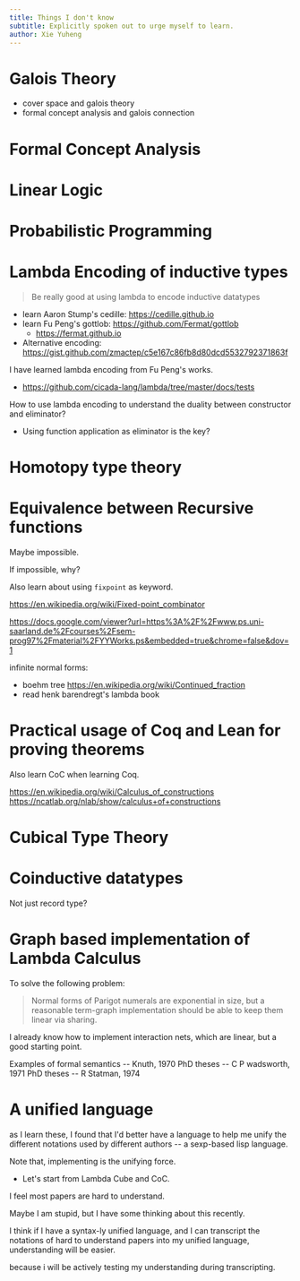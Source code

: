 ```yaml
---
title: Things I don't know
subtitle: Explicitly spoken out to urge myself to learn.
author: Xie Yuheng
---
```


# Galois Theory

- cover space and galois theory
- formal concept analysis and galois connection

# Formal Concept Analysis

# Linear Logic

# Probabilistic Programming

# Lambda Encoding of inductive types

> Be really good at using lambda to encode inductive datatypes

- learn Aaron Stump's cedille: https://cedille.github.io
- learn Fu Peng's gottlob: https://github.com/Fermat/gottlob
  - https://fermat.github.io
- Alternative encoding: https://gist.github.com/zmactep/c5e167c86fb8d80dcd5532792371863f

I have learned lambda encoding from Fu Peng's works.

- https://github.com/cicada-lang/lambda/tree/master/docs/tests

How to use lambda encoding to understand the duality between constructor and eliminator?

- Using function application as eliminator is the key?

# Homotopy type theory

# Equivalence between Recursive functions

Maybe impossible.

If impossible, why?

Also learn about using `fixpoint` as keyword.

https://en.wikipedia.org/wiki/Fixed-point_combinator

https://docs.google.com/viewer?url=https%3A%2F%2Fwww.ps.uni-saarland.de%2Fcourses%2Fsem-prog97%2Fmaterial%2FYYWorks.ps&embedded=true&chrome=false&dov=1

infinite normal forms:

- boehm tree
  https://en.wikipedia.org/wiki/Continued_fraction
- read henk barendregt's lambda book

# Practical usage of Coq and Lean for proving theorems

Also learn CoC when learning Coq.

https://en.wikipedia.org/wiki/Calculus_of_constructions
https://ncatlab.org/nlab/show/calculus+of+constructions

# Cubical Type Theory

# Coinductive datatypes

Not just record type?

# Graph based implementation of Lambda Calculus

To solve the following problem:

> Normal forms of Parigot numerals are exponential in size,
> but a reasonable term-graph implementation
> should be able to keep them linear via sharing.

I already know how to implement interaction nets,
which are linear, but a good starting point.

Examples of formal semantics -- Knuth, 1970
PhD theses -- C P wadsworth, 1971
PhD theses -- R Statman, 1974

# A unified language

as I learn these, I found that
I'd better have a language to help me
unify the different notations used by different authors
-- a sexp-based lisp language.

Note that, implementing is the unifying force.

- Let's start from Lambda Cube and CoC.

I feel most papers are hard to understand.

Maybe I am stupid, but I have some thinking about this recently.

I think if I have a syntax-ly unified language,
and I can transcript the notations of hard to understand papers
into my unified language,
understanding will be easier.

because i will be actively testing my understanding during transcripting.
